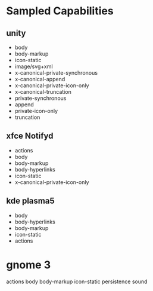 # Sampled Capabilities

## unity
* body
* body-markup
* icon-static
* image/svg+xml
* x-canonical-private-synchronous
* x-canonical-append
* x-canonical-private-icon-only
* x-canonical-truncation
* private-synchronous
* append
* private-icon-only
* truncation

## xfce Notifyd
* actions
* body
* body-markup
* body-hyperlinks
* icon-static
* x-canonical-private-icon-only

## kde plasma5
* body
* body-hyperlinks
* body-markup
* icon-static
* actions

# gnome 3
actions
body
body-markup
icon-static
persistence
sound

